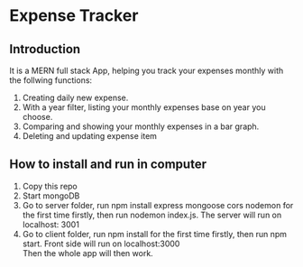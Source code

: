 # Expense Tracker

<h2>Introduction</h2>
<p>
It is a MERN full stack App, helping you track your expenses monthly with the follwing functions:
</p>
<ol>
<li>Creating daily new expense.</li>
<li>With a year filter, listing your monthly expenses base on year you choose.</li>
<li>Comparing and showing your monthly expenses in a bar graph.</li>
<li>Deleting and updating expense item </li>
</ol>

<h2>How to install and run in computer</h2>
<ol>
<li>Copy this repo </li>
<li>Start mongoDB</li>
<li>Go to server folder, run npm install express mongoose cors nodemon for the first time firstly, then run nodemon index.js. The server will run on localhost: 3001</li>
<li>Go to client folder, run npm install for the first time firstly, then run npm start. Front side will run on localhost:3000</li>
Then the whole app will then work.

</ol>
